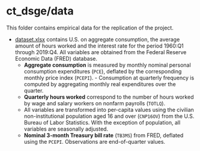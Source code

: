 # ct_dsge/data

This folder contains empirical data for the replication of the project.
- [dataset.xlsx](dataset.xlsx) contains U.S. on aggregate consumption, the average amount of hours worked and the interest rate for the period 1960:Q1 through
2019:Q4. All variables are obtained from the Federal Reserve Economic Data (FRED) database.
    -  **Aggregate consumption** is measured by monthly nominal personal consumption
      expenditures (`PCE`), deflated by the corresponding monthly price index (`PCEPI`).
      - Consumption at quarterly frequency is computed by aggregating monthly real expenditures over the quarter.
    - **Quarterly hours worked** correspond to the number of hours worked by wage and salary workers on nonfarm payrolls (`TOTLQ`).
    - All variables are transformed into per-capita values using the civilian non-institutional population aged 16 and over (`CNP16OV`) from the U.S. Bureau of Labor Statistics. With the exception of population, all variables are seasonally adjusted.
    - **Nominal 3-month Treasury bill rate** (`TB3MS`) from FRED, deflated using the `PCEPI`. Observations are end-of-quarter values. 
